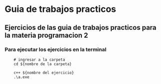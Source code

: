 # Guia de trabajos practicos

## Ejercicios de las guia de trabajos practicos para la materia programacion 2 

### Para ejecutar los ejercicios en la terminal

```
    # ingresar a la carpeta 
    cd ${nombre de la carpeta} 
    
    c++ ${nombre del ejercicio}
    .\a.exe
```
